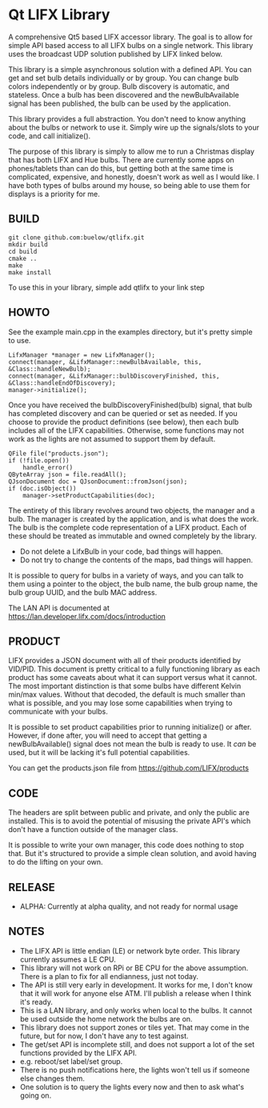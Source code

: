 # Qt LIFX Library

A comprehensive Qt5 based LIFX accessor library. The goal is to allow for simple API based access
to all LIFX bulbs on a single network. This library uses the broadcast UDP solution published by
LIFX linked below.

This library is a simple asynchronous solution with a defined API. You can get and set bulb
details individually or by group. You can change bulb colors independently or by group. Bulb
discovery is automatic, and stateless. Once a bulb has been discovered and the newBulbAvailable signal
has been published, the bulb can be used by the application.

This library provides a full abstraction. You don't need to know anything about the bulbs or network
to use it. Simply wire up the signals/slots to your code, and call initialize().

The purpose of this library is simply to allow me to run a Christmas display that has both LIFX
and Hue bulbs. There are currently some apps on phones/tablets than can do this, but getting both
at the same time is complicated, expensive, and honestly, doesn't work as well as I would like. I have
both types of bulbs around my house, so being able to use them for displays is a priority for me.

## BUILD

```
git clone github.com:buelow/qtlifx.git
mkdir build
cd build
cmake ..
make
make install
```

To use this in your library, simple add qtlifx to your link step

## HOWTO

See the example main.cpp in the examples directory, but it's pretty simple to use.

```
LifxManager *manager = new LifxManager();
connect(manager, &LifxManager::newBulbAvailable, this, &Class::handleNewBulb);
connect(manager, &LifxManager::bulbDiscoveryFinished, this, &Class::handleEndOfDiscovery);
manager->initialize();
```

Once you have received the bulbDiscoveryFinished(bulb) signal, that bulb has completed discovery
and can be queried or set as needed. If you choose to provide the product definitions (see below), then
each bulb includes all of the LIFX capabilities. Otherwise, some functions may not work as the lights
are not assumed to support them by default.

```
QFile file("products.json");
if (!file.open())
    handle_error()
QByteArray json = file.readAll();
QJsonDocument doc = QJsonDocument::fromJson(json);
if (doc.isObject())
    manager->setProductCapabilities(doc);
```

The entirety of this library revolves around two objects, the manager and a bulb. The manager
is created by the application, and is what does the work. The bulb is the complete code
representation of a LIFX product. Each of these should be treated as immutable and owned
completely by the library.

* Do not delete a LifxBulb in your code, bad things will happen.
* Do not try to change the contents of the maps, bad things will happen.

It is possible to query for bulbs in a variety of ways, and you can talk to them
using a pointer to the object, the bulb name, the bulb group name, the bulb group UUID,
and the bulb MAC address.

The LAN API is documented at https://lan.developer.lifx.com/docs/introduction

## PRODUCT

LIFX provides a JSON document with all of their products identified by VID/PID. This document
is pretty critical to a fully functioning library as each product has some caveats about
what it can support versus what it cannot. The most important distinction is that some bulbs
have different Kelvin min/max values. Without that decoded, the default is much smaller than what
is possible, and you may lose some capabilities when trying to communicate with your bulbs.

It is possible to set product capabilities prior to running initialize() or after. However, if done
after, you will need to accept that getting a newBulbAvailable() signal does not mean the bulb
is ready to use. It *can* be used, but it will be lacking it's full potential capabilities.

You can get the products.json file from https://github.com/LIFX/products

## CODE

The headers are split between public and private, and only the public are installed. This is to avoid
the potential of misusing the private API's which don't have a function outside of the manager class.

It is possible to write your own manager, this code does nothing to stop that. But it's structured
to provide a simple clean solution, and avoid having to do the lifting on your own.

## RELEASE

* ALPHA: Currently at alpha quality, and not ready for normal usage

## NOTES

* The LIFX API is little endian (LE) or network byte order. This library currently assumes a LE CPU. 
* This library will not work on RPi or BE CPU for the above assumption. There is a plan to fix for all endianness, just not today.
* The API is still very early in development. It works for me, I don't know that it will work for anyone else ATM. I'll publish a release when I think it's ready.
* This is a LAN library, and only works when local to the bulbs. It cannot be used outside the home network the bulbs are on.
* This library does not support zones or tiles yet. That may come in the future, but for now, I don't have any to test against.
* The get/set API is incomplete still, and does not support a lot of the set functions provided by the LIFX API.
 * e.g. reboot/set label/set group.
* There is no push notifications here, the lights won't tell us if someone else changes them.
 * One solution is to query the lights every now and then to ask what's going on.



